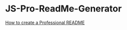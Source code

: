 # JS-Pro-ReadMe-Generator

[How to create a Professional README](https://coding-boot-camp.github.io/full-stack/github/professional-readme-guide)

